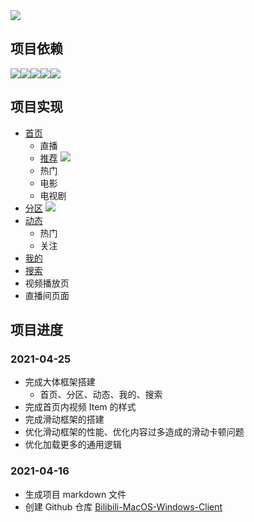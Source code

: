 <img src="https://upload.wikimedia.org/wikipedia/commons/thumb/b/bd/Bilibili_Logo_Blue.svg/1200px-Bilibili_Logo_Blue.svg.png" />

## 项目依赖

<section style="display: flex;">
  <img src="https://img.shields.io/badge/Next.js-10.1.3-blue" />
	<img src="https://img.shields.io/badge/Redux-4.0.5-green" />
  <img src="https://img.shields.io/badge/React-17.0.2-blue" />
  <img src="https://img.shields.io/badge/Ant Design-4.15.0-green" />
	<img src="https://img.shields.io/badge/Nextron-6.0.6-blue" />
</section>



## 项目实现

*   [首页](https://github.com/yj369/Bilibili-MacOS-Windows-Client/tree/main/renderer/components/homePage) 
    *   直播
    *   [推荐](https://github.com/yj369/Bilibili-MacOS-Windows-Client/blob/main/renderer/components/homePage/rcmd.jsx) <img src="https://img.shields.io/static/v1?label=status&message=working&color=important"/>
    *   热门
    *   电影
    *   电视剧
*   [分区](https://github.com/yj369/Bilibili-MacOS-Windows-Client/tree/main/renderer/components/categoryPage) <img src="https://img.shields.io/static/v1?label=status&message=pause&color=inactive"/>
*   [动态](https://github.com/yj369/Bilibili-MacOS-Windows-Client/tree/main/renderer/components/newsPage)
    *   热门
    *   关注
*   [我的](https://github.com/yj369/Bilibili-MacOS-Windows-Client/tree/main/renderer/components/userPage)
*   [搜索](https://github.com/yj369/Bilibili-MacOS-Windows-Client/tree/main/renderer/components/searchPage)
*   视频播放页
*   直播间页面

## 项目进度

### 2021-04-25

*   完成大体框架搭建
    *   首页、分区、动态、我的、搜索
*   完成首页内视频 Item 的样式
*   完成滑动框架的搭建
*   优化滑动框架的性能、优化内容过多造成的滑动卡顿问题
*   优化加载更多的通用逻辑

### 2021-04-16

*    生成项目 markdown 文件
*    创建 Github 仓库 [Bilibili-MacOS-Windows-Client](https://github.com/yj369/Bilibili-MacOS-Windows-Client)

